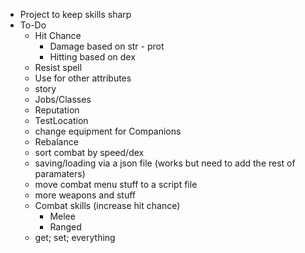 * Project to keep skills sharp
* To-Do
    * Hit Chance
        * Damage based on str - prot
        * Hitting based on dex
    * Resist spell
    * Use for other attributes
    * story
    * Jobs/Classes
    * Reputation
    * TestLocation
    * change equipment for Companions
    * Rebalance
    * sort combat by speed/dex
    * saving/loading via a json file (works but need to add the rest of paramaters)
    * move combat menu stuff to a script file
    * more weapons and stuff
    * Combat skills (increase hit chance)
        * Melee
        * Ranged
    * get; set; everything